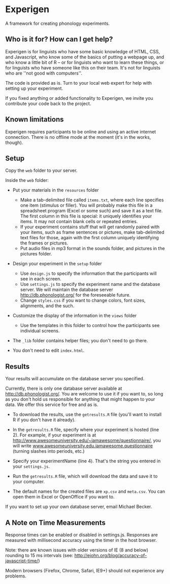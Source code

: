 # Experigen

A framework for creating phonology experiments.

## Who is it for? How can I get help?

Experigen is for linguists who have some basic knowledge of HTML, CSS, and Javascript,  who know some of the basics of putting a webpage up, and who know a little bit of R  – or for linguists who want to learn these things, or for linguists who have someone like this on their team. It's not for linguists who are ''not good with computers''.

The code is provided as is. Turn to your local web expert for help with setting up your experiment.

If you fixed anything or added functionality to Experigen, we invite you contribute your code back to the project.

## Known limitations

Experigen requires participants to be online and using an active internet connection. There is no offline mode at the moment (it's in the works, though).


## Setup

Copy the `web` folder to your server.

Inside the `web` folder:

* Put your materials in the `resources` folder
  - Make a tab-delimited file called `items.txt`, where each line specifies
    one item (stimulus or filler). You will probably make this file in a
    spreadsheet program (Excel or some such) and save it as a text file. The
    first column in this file is special:  it uniquely identifies your items.
    It may not contain blank cells or repeated entries.
  - If your experiment contains stuff that will get randomly paired with
    your items, such as frame sentences or pictures, make tab-delimited text
    files for those, again with the first column uniquely identifying the frames
    or pictures.
  - Put audio files in mp3 format in the sounds folder, and pictures in
    the pictures folder.

* Design your experiment in the `setup` folder

  - Use `design.js` to specify the information that the participants will see
    in each screen.
  - Use `settings.js` to specify the experiment name and the database
    server. We will maintain the database server http://db.phonologist.org/ for the foreseeable
    future.
  - Change `styles.css` if you want to change colors, font sizes, alignments,
    and the such.

* Customize the display of the information in the `views` folder

  - Use the templates in this folder to control how the participants
    see individual screens.

* The `_lib` folder contains helper files; you don't need to go there.

* You don't need to edit `index.html`.


## Results

Your results will accumulate on the database server you specified.

Currently, there is only one database server available at http://db.phonologist.org/. You are welcome to use it if you want to, so long as you don't hold us responsible for anything that might happen to your data. We offer this service for free and as is.

* To download the results, use the `getresults.R` file (you'll want to install R if you don't have it already).

* In the `getresults.R` file, specify where your experiment is hosted (line 2). For example, if your experiment is at
    http://www.awesomeuniversity.edu/~iamawesome/questionnaire/,
    you will write www.awesomeuniversity.edu.iamawesome.questionnaire (turning slashes into periods, etc.)

* Specify your experimentName (line 4). That's the string you entered in your `settings.js`.

* Run the `getresults.R` file, which will download the data and save it to your computer.

* The default names for the created files are `xp.csv` and `meta.csv`. You can open them in Excel or OpenOffice if you want to.

If you want to set up your own database server, email Michael Becker.

## A Note on Time Measurements

Response times can be enabled or disabled in settings.js.  Responses are measured with millisecond accuracy using the timer in the host browser.

Note: there are known issues with older versions of IE (8 and below) rounding to 15 ms intervals (see: http://ejohn.org/blog/accuracy-of-javascript-time/)

Modern browsers (Firefox, Chrome, Safari, IE9+) should not experience any problems.
